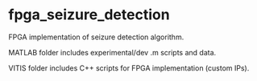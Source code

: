 # fpga_seizure_detection
FPGA implementation of seizure detection algorithm.

MATLAB folder includes experimental/dev .m scripts and data.

VITIS folder includes C++ scripts for FPGA implementation (custom IPs).

